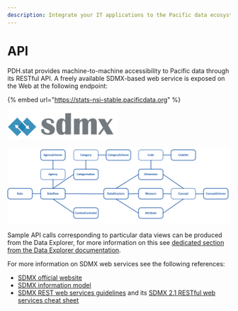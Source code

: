 ```yaml
---
description: Integrate your IT applications to the Pacific data ecosystem
---
```


# API

PDH.stat provides machine-to-machine accessibility to Pacific data through its RESTful API. A freely available SDMX-based web service is exposed on the Web at the following endpoint:

{% embed url="https://stats-nsi-stable.pacificdata.org" %}

![](../../.gitbook/assets/image%20%2847%29.png)

![Overview of main queriable SDMX classes](../../.gitbook/assets/image%20%2846%29.png)

Sample API calls corresponding to particular data views can be produced from the Data Explorer, for more information on this see [dedicated section from the Data Explorer documentation](../de.md).

For more information on SDMX web services see the following references:

* [SDMX official website](https://sdmx.org/)
* [SDMX information model](https://sdmx.org/wp-content/uploads/SDMX_2-1_SECTION_2_InformationModel_2020-07.pdf)
* [SDMX REST web services guidelines](https://github.com/sdmx-twg/sdmx-rest/) and its [SDMX 2.1 RESTful web services cheat sheet](https://github.com/sdmx-twg/sdmx-rest/blob/master/v2_1/ws/rest/docs/rest_cheat_sheet.pdf?raw=true)



